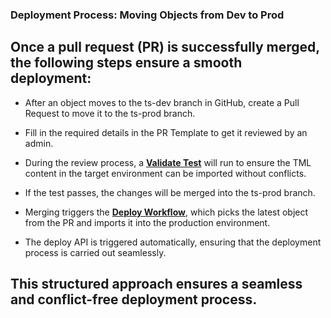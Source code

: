 ### Deployment Process: Moving Objects from Dev to Prod

## Once a pull request (PR) is successfully merged, the following steps ensure a smooth deployment:

- After an object moves to the ts-dev branch in GitHub, create a Pull Request to move it to the ts-prod branch.

- Fill in the required details in the PR Template to get it reviewed by an admin.

- During the review process, a [__Validate Test__](info/validate.md) will run to ensure the TML content in the target environment can be imported without conflicts.

- If the test passes, the changes will be merged into the ts-prod branch.

- Merging triggers the [__Deploy Workflow__](.github/workflows/deploy.yml), which picks the latest object from the PR and imports it into the production environment.

- The deploy API is triggered automatically, ensuring that the deployment process is carried out seamlessly.

## This structured approach ensures a seamless and conflict-free deployment process.

